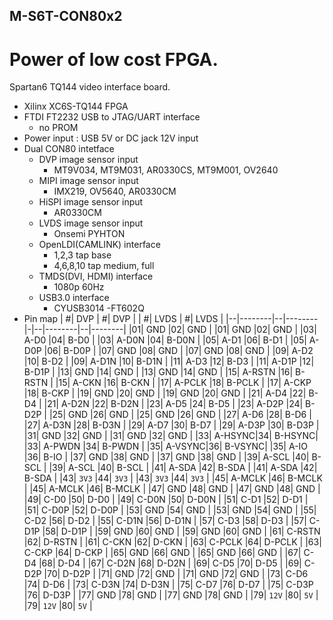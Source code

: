 ## M-S6T-CON80x2

# Power of low cost FPGA.

Spartan6 TQ144 video interface board.<p>

- Xilinx XC6S-TQ144 FPGA
- FTDI FT2232 USB to JTAG/UART interface
  - no PROM
- Power input : USB 5V or DC jack 12V input
- Dual CON80 intetface
  - DVP image sensor input
    - MT9V034, MT9M031, AR0330CS, MT9M001, OV2640
  - MIPI image sensor input
    - IMX219, OV5640, AR0330CM
  - HiSPI image sensor input
    - AR0330CM
  - LVDS image sensor input
    - Onsemi PYHTON
  - OpenLDI(CAMLINK) interface
    - 1,2,3 tap base
    - 4,6,8,10 tap medium, full
  - TMDS(DVI, HDMI) interface
    - 1080p 60Hz
  - USB3.0 interface
    - CYUSB3014
    -FT602Q
- Pin map
  | #| DVP    | #| DVP    | | #| LVDS   | #| LVDS   |
  |--|--------|--|--------|-|--|--------|--|--------|
  |01| GND    |02| GND    | |01| GND    |02| GND    |
  |03| A-D0   |04| B-D0   | |03| A-D0N  |04| B-D0N  | 
  |05| A-D1   |06| B-D1   | |05| A-D0P  |06| B-D0P  | 
  |07| GND    |08| GND    | |07| GND    |08| GND    | 
  |09| A-D2   |10| B-D2   | |09| A-D1N  |10| B-D1N  | 
  |11| A-D3   |12| B-D3   | |11| A-D1P  |12| B-D1P  | 
  |13| GND    |14| GND    | |13| GND    |14| GND    | 
  |15| A-RSTN |16| B-RSTN | |15| A-CKN  |16| B-CKN  | 
  |17| A-PCLK |18| B-PCLK | |17| A-CKP  |18| B-CKP  | 
  |19| GND    |20| GND    | |19| GND    |20| GND    | 
  |21| A-D4   |22| B-D4   | |21| A-D2N  |22| B-D2N  | 
  |23| A-D5   |24| B-D5   | |23| A-D2P  |24| B-D2P  | 
  |25| GND    |26| GND    | |25| GND    |26| GND    | 
  |27| A-D6   |28| B-D6   | |27| A-D3N  |28| B-D3N  | 
  |29| A-D7   |30| B-D7   | |29| A-D3P  |30| B-D3P  | 
  |31| GND    |32| GND    | |31| GND    |32| GND    | 
  |33| A-HSYNC|34| B-HSYNC| |33| A-PWDN |34| B-PWDN | 
  |35| A-VSYNC|36| B-VSYNC| |35| A-IO   |36| B-IO   | 
  |37| GND    |38| GND    | |37| GND    |38| GND    | 
  |39| A-SCL  |40| B-SCL  | |39| A-SCL  |40| B-SCL  | 
  |41| A-SDA  |42| B-SDA  | |41| A-SDA  |42| B-SDA  | 
  |43| `3V3`  |44| `3V3`  | |43| `3V3`  |44| `3V3`  | 
  |45| A-MCLK |46| B-MCLK | |45| A-MCLK |46| B-MCLK | 
  |47| GND    |48| GND    | |47| GND    |48| GND    | 
  |49| C-D0   |50| D-D0   | |49| C-D0N  |50| D-D0N  | 
  |51| C-D1   |52| D-D1   | |51| C-D0P  |52| D-D0P  | 
  |53| GND    |54| GND    | |53| GND    |54| GND    | 
  |55| C-D2   |56| D-D2   | |55| C-D1N  |56| D-D1N  | 
  |57| C-D3   |58| D-D3   | |57| C-D1P  |58| D-D1P  | 
  |59| GND    |60| GND    | |59| GND    |60| GND    | 
  |61| C-RSTN |62| D-RSTN | |61| C-CKN  |62| D-CKN  | 
  |63| C-PCLK |64| D-PCLK | |63| C-CKP  |64| D-CKP  | 
  |65| GND    |66| GND    | |65| GND    |66| GND    | 
  |67| C-D4   |68| D-D4   | |67| C-D2N  |68| D-D2N  | 
  |69| C-D5   |70| D-D5   | |69| C-D2P  |70| D-D2P  | 
  |71| GND    |72| GND    | |71| GND    |72| GND    | 
  |73| C-D6   |74| D-D6   | |73| C-D3N  |74| D-D3N  | 
  |75| C-D7   |76| D-D7   | |75| C-D3P  |76| D-D3P  | 
  |77| GND    |78| GND    | |77| GND    |78| GND    | 
  |79| `12V`  |80| `5V`   | |79| `12V`  |80| `5V`   | 
